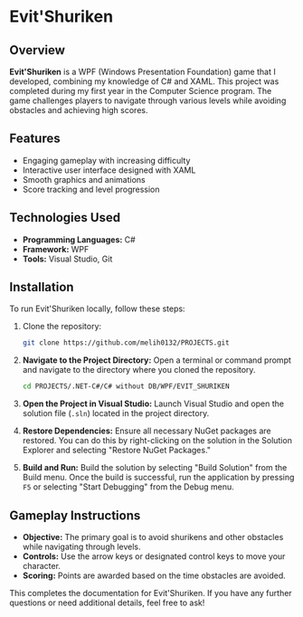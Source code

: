 # Evit'Shuriken

## Overview

**Evit'Shuriken** is a WPF (Windows Presentation Foundation) game that I developed, combining my knowledge of C# and XAML. This project was completed during my first year in the Computer Science program. The game challenges players to navigate through various levels while avoiding obstacles and achieving high scores.

## Features

- Engaging gameplay with increasing difficulty
- Interactive user interface designed with XAML
- Smooth graphics and animations
- Score tracking and level progression

## Technologies Used

- **Programming Languages:** C#
- **Framework:** WPF
- **Tools:** Visual Studio, Git

## Installation

To run Evit'Shuriken locally, follow these steps:

1. Clone the repository:
   ```bash
   git clone https://github.com/melih0132/PROJECTS.git
   ```

2. **Navigate to the Project Directory:**
   Open a terminal or command prompt and navigate to the directory where you cloned the repository.
   ```bash
   cd PROJECTS/.NET-C#/C# without DB/WPF/EVIT_SHURIKEN
   ```

3. **Open the Project in Visual Studio:**
   Launch Visual Studio and open the solution file (`.sln`) located in the project directory.

4. **Restore Dependencies:**
   Ensure all necessary NuGet packages are restored. You can do this by right-clicking on the solution in the Solution Explorer and selecting "Restore NuGet Packages."

5. **Build and Run:**
   Build the solution by selecting "Build Solution" from the Build menu. Once the build is successful, run the application by pressing `F5` or selecting "Start Debugging" from the Debug menu.

## Gameplay Instructions

- **Objective:** The primary goal is to avoid shurikens and other obstacles while navigating through levels.
- **Controls:** Use the arrow keys or designated control keys to move your character.
- **Scoring:** Points are awarded based on the time obstacles are avoided.

This completes the documentation for Evit'Shuriken. If you have any further questions or need additional details, feel free to ask!
